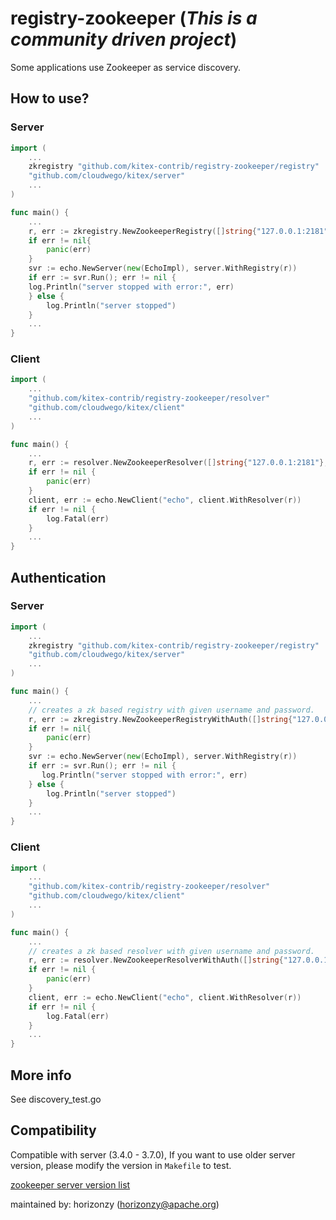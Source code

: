 # registry-zookeeper (*This is a community driven project*)

Some applications use Zookeeper as service discovery.

## How to use?

### Server
```go
import (
    ...
	zkregistry "github.com/kitex-contrib/registry-zookeeper/registry"
	"github.com/cloudwego/kitex/server"
    ...
)

func main() {
    ...
    r, err := zkregistry.NewZookeeperRegistry([]string{"127.0.0.1:2181"}, 40*time.Second)
    if err != nil{
        panic(err)
    }
    svr := echo.NewServer(new(EchoImpl), server.WithRegistry(r))
    if err := svr.Run(); err != nil {
    log.Println("server stopped with error:", err)
    } else {
        log.Println("server stopped")
    }
    ...
}


```

### Client
```go
import (
    ...
    "github.com/kitex-contrib/registry-zookeeper/resolver"
    "github.com/cloudwego/kitex/client"
    ...
)

func main() {
    ...
    r, err := resolver.NewZookeeperResolver([]string{"127.0.0.1:2181"}, 40*time.Second)
    if err != nil {
        panic(err)
    }
    client, err := echo.NewClient("echo", client.WithResolver(r))
	if err != nil {
		log.Fatal(err)
	}
    ...
}
```

## Authentication

### Server
```go
import (
    ...
	zkregistry "github.com/kitex-contrib/registry-zookeeper/registry"
	"github.com/cloudwego/kitex/server"
    ...
)

func main() {
    ...
    // creates a zk based registry with given username and password.
    r, err := zkregistry.NewZookeeperRegistryWithAuth([]string{"127.0.0.1:2181"}, 40*time.Second, "username", "password")
    if err != nil{
        panic(err)
    }
    svr := echo.NewServer(new(EchoImpl), server.WithRegistry(r))
    if err := svr.Run(); err != nil {
       log.Println("server stopped with error:", err)
    } else {
        log.Println("server stopped")
    }
    ...
}
```

### Client
```go
import (
    ...
    "github.com/kitex-contrib/registry-zookeeper/resolver"
    "github.com/cloudwego/kitex/client"
    ...
)

func main() {
    ...
	// creates a zk based resolver with given username and password.
    r, err := resolver.NewZookeeperResolverWithAuth([]string{"127.0.0.1:2181"}, 40*time.Second, "username", "password")
    if err != nil {
        panic(err)
    }
    client, err := echo.NewClient("echo", client.WithResolver(r))
	if err != nil {
		log.Fatal(err)
	}
    ...
}
```

## More info

See discovery_test.go


## Compatibility

Compatible with server (3.4.0 - 3.7.0), If you want to use older server version, please modify the version in `Makefile` to test. 

[zookeeper server version list]( https://zookeeper.apache.org/documentation.html)




maintained by: horizonzy (horizonzy@apache.org)